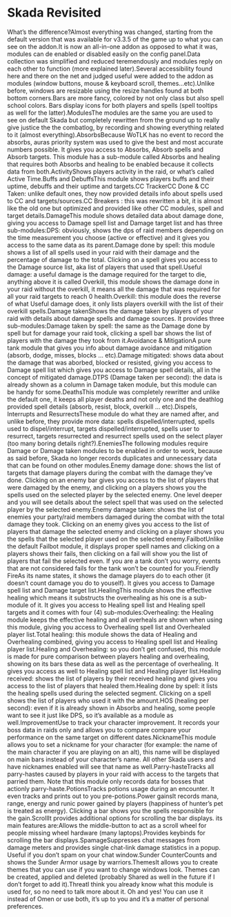 # Skada Revisited

What’s the difference?Almost everything was changed, starting from the default version that was available for v3.3.5 of the game up to what you can see on the addon.It is now an all-in-one addon as opposed to what it was, modules can de enabled or disabled easily on the config panel.Data collection was simplified and reduced teremendously and modules reply on each other to function (more explained later).Several accessibility found here and there on the net and judged useful were added to the addon as modules (window buttons, mouse & keyboard scroll, themes…etc).Unlike before, windows are resizable using the resize handles found at both bottom corners.Bars are more fancy, colored by not only class but also spell school colors. Bars display icons for both players and spells (spell tooltips as well for the latter).ModulesThe modules are the same you are used to see on default Skada but completely rewritten from the ground up to really give justice the the combatlog, by recording and showing everything related to it (almost everything).AbsorbsBecause WoTLK has no event to record the absorbs, auras priority system was used to give the best and most accurate numbers possible. It gives you access to Absorbs, Absorb spells and Absorb targets. This module has a sub-module called Absorbs and healing that requires both Absorbs and healing to be enabled because it collects data from both.ActivityShows players activity in the raid, or what’s called Active Time.Buffs and DebuffsThis module shows players buffs and their uptime, debuffs and their uptime and targets.CC TrackerCC Done & CC Taken: unlike default ones, they now provided details info about spells used to CC and targets/sources.CC Breakers : this was rewritten a bit, it is almost like the old one but optimized and provided like other CC modules, spell and target details.DamageThis module shows detailed data about damage done, giving you access to Damage spell list and Damage target list and has three sub-modules:DPS: obviously, shows the dps of raid members depending on the time measurement you choose (active or effective) and it gives you access to the same data as its parent.Damage done by spell: this module shows a list of all spells used in your raid with their damage and the percentage of damage to the total. Clicking on a spell gives you access to the Damage source list, aka list of players that used that spell.Useful damage: a useful damage is the damage required for the target to die, anything above it is called Overkill, this module shows the damage done in your raid without the overkill, it means all the damage that was required for all your raid targets to reach 0 health.Overkill: this module does the reverse of what Useful damage does, it only lists players overkill with the list of their overkill spells.Damage takenShows the damage taken by players of your raid with details about damage spells and damage sources. It provides three sub-modules:Damage taken by spell: the same as the Damage done by spell but for damage your raid took, clicking a spell bar shows the list of players with the damage they took from it.Avoidance & MitigationA pure tank module that gives you info about damage avoidance and mitigation (absorb, dodge, misses, blocks … etc).Damage mitigated: shows data about the damage that was aborbed, blocked or resisted, giving you access to Damage spell list which gives you access to Damage spell details, all in the concept of mitigated damage.DTPS (Damage taken per second): the data is already shown as a column in Damage taken module, but this module can be handy for some.DeathsThis module was completely rewritter and unlike the default one, it keeps all player deaths and not only one and the deathlog provided spell details (absorb, resist, block, overkill … etc).Dispels, Interrupts and ResurrectsThese module do what they are named after, and unlike before, they provide more data: spells dispelled/interrupted, spells used to dispel/interrupt, targets dispelled/interrupted, spells user to resurrect, targets resurrected and resurrect spells used on the select player (too many boring details right?).EnemiesThe following modules require Damage or Damage taken modules to be enabled in order to work, because as said before, Skada no longer records duplicates and unnecessary data that can be found on other modules.Enemy damage done: shows the list of targets that damage players during the combat with the damage they’ve done. Clicking on an enemy bar gives you access to the list of players that were damaged by the enemy, and clicking on a players shows you the spells used on the selected player by the selected enemy. One level deeper and you will see details about the select spell that was used on the selected player by the selected enemy.Enemy damage taken: shows the list of enemies your party/raid members damaged during the combat with the total damage they took. Clicking on an enemy gives you access to the list of players that damage the selected enemy and clicking on a player shows you the spells that the selected player used on the selected enemy.FailbotUnlike the default Failbot module, it displays proper spell names and clicking on a players shows their fails, then clicking on a fail will show you the list of players that fail the selected even. If you are a tank don’t you worry, events that are not considered fails for the tank won’t be counted for you.Friendly FireAs its name states, it shows the damage players do to each other (it doesn’t count damage you do to youself). It gives you access to Damage spell list and Damage target list.HealingThis module shows the effective healing which means it substructs the overhealing as his one is a sub-module of it. It gives you access to Healing spell list and Healing spell targets and it comes with four (4) sub-modules:Overhealing: the Healing module keeps the effective healing and all overheals are shown when using this module, giving you access to Overhealing spell list and Overhealed player list.Total healing: this module shows the data of Healing and Overhealing combined, giving you access to Healing spell list and Healing player list.Healing and Overhealing: so you don’t get confused, this module is made for pure comparison between players healing and overhealing, showing on its bars these data as well as the percentage of overhealing. It gives you access as well to Healing spell list and Healing player list.Healing received: shows the list of players by their received healing and gives you access to the list of players that healed them.Healing done by spell: it lists the healing spells used during the selected segment. Clicking on a spell shows the list of players who used it with the amount.HOS (healing per second): even if it is already shown in Absorbs and healing, some people want to see it just like DPS, so it’s available as a module as well.ImprovementUse to track your character improvement. It records your boss data in raids only and allows you to compare compare your performance on the same target on different dates.NicknameThis module allows you to set a nickname for your character (for example: the name of the main character if you are playing on an alt), this name will be displayed on main bars instead of your character’s name. All other Skada users and have nicknames enabled will see that name as well.Parry-hasteTracks all parry-hastes caused by players in your raid with access to the targets that parried them. Note that this module only records data for bosses that actionly parry-haste.PotionsTracks potions usage during an encounter. It even tracks and prints out to you pre-potions.Power gainsIt records mana, range, energy and runic power gained by players (happiness of hunter’s pet is treated as energy). Clicking a bar shows you the spells responsible for the gain.ScrollIt provides additional options for scrolling the bar displays. its main features are:Allows the middle-button to act as a scroll wheel for people missing wheel hardware (many laptops).Provides keybinds for scrolling the bar displays.SpamageSuppresses chat messages from damage meters and provides single chat-link damage statistics in a popup. Useful if you don’t spam on your chat window.Sunder CounterCounts and shows the Sunder Armor usage by warriors.ThemesIt allows you to create themes that you can use if you want to change windows look. Themes can be created, applied and deleted (probably Shared as well in the future if I don’t forget to add it).ThreatI think you already know what this module is used for, so no need to talk more about it. Oh and yes! You can use it instead of Omen or use both, it’s up to you and it’s a matter of personal preferences.
